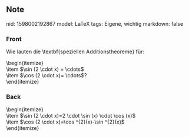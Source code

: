 ## Note
nid: 1598002192867
model: LaTeX
tags: Eigene, wichtig
markdown: false

### Front
Wie lauten die \textbf{speziellen Additionstheoreme} für:<div>
</div><div>\begin{itemize}</div><div>\item $\sin (2 \cdot x) = \cdots$</div><div>\item $\cos (2 \cdot x)= \cdots$?</div><div>\end{itemize}</div>

### Back
<div>\begin{itemize}</div><div>\item $\sin (2 \cdot x)=2 \cdot \sin (x) \cdot \cos (x)$</div>\item $\cos (2 \cdot x)=\cos ^{2}(x)-\sin ^{2}(x)$<div>\end{itemize}</div>
